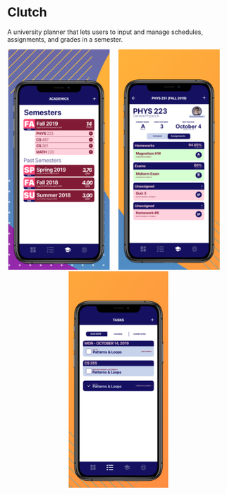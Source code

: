 # Clutch

A university planner that lets users to input and manage schedules, assignments, and grades in a semester.</br>

<p align="center">
<img src="Images/screenshot-1.png" width="230"  title="Academics">&nbsp;&nbsp;&nbsp;&nbsp;&nbsp;<img src="Images/screenshot-2.png" width="230" title="Course Overview">&nbsp;&nbsp;&nbsp;&nbsp;&nbsp;<img src="Images/screenshot-3.png" width="226" title="Task">
</p>
